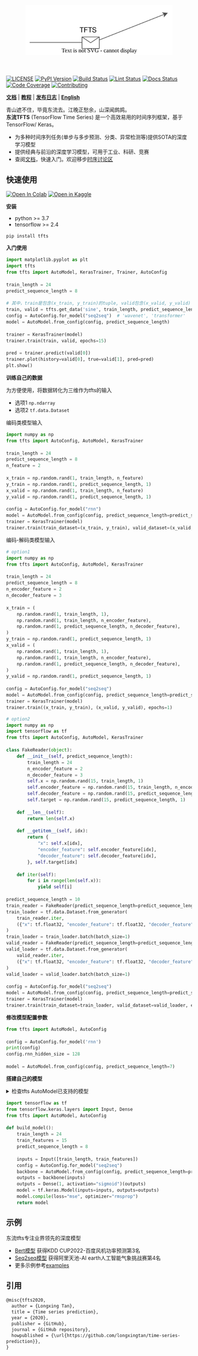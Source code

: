 [license-image]: https://img.shields.io/badge/License-MIT-blue.svg
[license-url]: https://opensource.org/licenses/MIT
[pypi-image]: https://badge.fury.io/py/tfts.svg
[pypi-url]: https://pypi.python.org/pypi/tfts
[pepy-image]: https://pepy.tech/badge/tfts/month
[pepy-url]: https://pepy.tech/project/tfts
[build-image]: https://github.com/LongxingTan/Time-series-prediction/actions/workflows/test.yml/badge.svg?branch=master
[build-url]: https://github.com/LongxingTan/Time-series-prediction/actions/workflows/test.yml?query=branch%3Amaster
[lint-image]: https://github.com/LongxingTan/Time-series-prediction/actions/workflows/lint.yml/badge.svg
[lint-url]: https://github.com/LongxingTan/Time-series-prediction/actions/workflows/lint.yml
[docs-image]: https://readthedocs.org/projects/time-series-prediction/badge/?version=latest
[docs-url]: https://time-series-prediction.readthedocs.io/en/latest/?version=latest
[coverage-image]: https://codecov.io/gh/longxingtan/Time-series-prediction/branch/master/graph/badge.svg
[coverage-url]: https://codecov.io/github/longxingtan/Time-series-prediction?branch=master
[contributing-image]: https://img.shields.io/badge/contributions-welcome-brightgreen.svg?style=flat
[contributing-url]: https://github.com/longxingtan/Time-series-prediction/blob/master/CONTRIBUTING.md
[codeql-image]: https://github.com/longxingtan/Time-series-prediction/actions/workflows/codeql-analysis.yml/badge.svg
[codeql-url]: https://github.com/longxingtan/Time-series-prediction/actions/workflows/codeql-analysis.yml

<h1 align="center">
<img src="./docs/source/_static/logo.svg" width="400" align=center/>
</h1><br>

[![LICENSE][license-image]][license-url]
[![PyPI Version][pypi-image]][pypi-url]
[![Build Status][build-image]][build-url]
[![Lint Status][lint-image]][lint-url]
[![Docs Status][docs-image]][docs-url]
[![Code Coverage][coverage-image]][coverage-url]
[![Contributing][contributing-image]][contributing-url]

**[文档](https://time-series-prediction.readthedocs.io)** | **[教程](https://time-series-prediction.readthedocs.io/en/latest/tutorials.html)** | **[发布日志](https://time-series-prediction.readthedocs.io/en/latest/CHANGELOG.html)** | **[English](https://github.com/LongxingTan/Time-series-prediction/blob/master/README.md)**

青山遮不住，毕竟东流去。江晚正愁余，山深闻鹧鸪。<br>
**东流TFTS** (TensorFlow Time Series) 是一个高效易用的时间序列框架，基于TensorFlow/ Keras。

- 为多种时间序列任务(单步与多步预测、分类、异常检测等)提供SOTA的深度学习模型
- 提供经典与前沿的深度学习模型，可用于工业、科研、竞赛
- 查阅[文档](https://time-series-prediction.readthedocs.io)，快速入门。欢迎移步[时序讨论区](https://github.com/LongxingTan/Time-series-prediction/discussions)


## 快速使用

[![Open In Colab](https://colab.research.google.com/assets/colab-badge.svg)](https://colab.research.google.com/drive/1LHdbrXmQGBSQuNTsbbM5-lAk5WENWF-Q?usp=sharing)
[![Open in Kaggle](https://kaggle.com/static/images/open-in-kaggle.svg)](https://www.kaggle.com/code/tanlongxing/tensorflow-time-series-starter-tfts/notebook)

**安装**

- python >= 3.7
- tensorflow >= 2.4

```shell
pip install tfts
```

**入门使用**

```python
import matplotlib.pyplot as plt
import tfts
from tfts import AutoModel, KerasTrainer, Trainer, AutoConfig

train_length = 24
predict_sequence_length = 8

# 其中，train是包含(x_train, y_train)的tuple, valid包含(x_valid, y_valid)
train, valid = tfts.get_data('sine', train_length, predict_sequence_length, test_size=0.2)
config = AutoConfig.for_model("seq2seq")  # 'wavenet', 'transformer'
model = AutoModel.from_config(config, predict_sequence_length)

trainer = KerasTrainer(model)
trainer.train(train, valid, epochs=15)

pred = trainer.predict(valid[0])
trainer.plot(history=valid[0], true=valid[1], pred=pred)
plt.show()
```

**训练自己的数据**

为方便使用，将数据转化为三维作为tfts的输入
- 选项1 `np.ndarray`
- 选项2 `tf.data.Dataset`

编码类模型输入

```python
import numpy as np
from tfts import AutoConfig, AutoModel, KerasTrainer

train_length = 24
predict_sequence_length = 8
n_feature = 2

x_train = np.random.rand(1, train_length, n_feature)
y_train = np.random.rand(1, predict_sequence_length, 1)
x_valid = np.random.rand(1, train_length, n_feature)
y_valid = np.random.rand(1, predict_sequence_length, 1)

config = AutoConfig.for_model("rnn")
model = AutoModel.from_config(config, predict_sequence_length=predict_sequence_length)
trainer = KerasTrainer(model)
trainer.train(train_dataset=(x_train, y_train), valid_dataset=(x_valid, y_valid), epochs=1)
```

编码-解码类模型输入

```python
# option1
import numpy as np
from tfts import AutoConfig, AutoModel, KerasTrainer

train_length = 24
predict_sequence_length = 8
n_encoder_feature = 2
n_decoder_feature = 3

x_train = (
    np.random.rand(1, train_length, 1),
    np.random.rand(1, train_length, n_encoder_feature),
    np.random.rand(1, predict_sequence_length, n_decoder_feature),
)
y_train = np.random.rand(1, predict_sequence_length, 1)
x_valid = (
    np.random.rand(1, train_length, 1),
    np.random.rand(1, train_length, n_encoder_feature),
    np.random.rand(1, predict_sequence_length, n_decoder_feature),
)
y_valid = np.random.rand(1, predict_sequence_length, 1)

config = AutoConfig.for_model("seq2seq")
model = AutoModel.from_config(config, predict_sequence_length=predict_sequence_length)
trainer = KerasTrainer(model)
trainer.train((x_train, y_train), (x_valid, y_valid), epochs=1)
```

```python
# option2
import numpy as np
import tensorflow as tf
from tfts import AutoConfig, AutoModel, KerasTrainer

class FakeReader(object):
    def __init__(self, predict_sequence_length):
        train_length = 24
        n_encoder_feature = 2
        n_decoder_feature = 3
        self.x = np.random.rand(15, train_length, 1)
        self.encoder_feature = np.random.rand(15, train_length, n_encoder_feature)
        self.decoder_feature = np.random.rand(15, predict_sequence_length, n_decoder_feature)
        self.target = np.random.rand(15, predict_sequence_length, 1)

    def __len__(self):
        return len(self.x)

    def __getitem__(self, idx):
        return {
            "x": self.x[idx],
            "encoder_feature": self.encoder_feature[idx],
            "decoder_feature": self.decoder_feature[idx],
        }, self.target[idx]

    def iter(self):
        for i in range(len(self.x)):
            yield self[i]

predict_sequence_length = 10
train_reader = FakeReader(predict_sequence_length=predict_sequence_length)
train_loader = tf.data.Dataset.from_generator(
    train_reader.iter,
    ({"x": tf.float32, "encoder_feature": tf.float32, "decoder_feature": tf.float32}, tf.float32),
)
train_loader = train_loader.batch(batch_size=1)
valid_reader = FakeReader(predict_sequence_length=predict_sequence_length)
valid_loader = tf.data.Dataset.from_generator(
    valid_reader.iter,
    ({"x": tf.float32, "encoder_feature": tf.float32, "decoder_feature": tf.float32}, tf.float32),
)
valid_loader = valid_loader.batch(batch_size=1)

config = AutoConfig.for_model("seq2seq")
model = AutoModel.from_config(config, predict_sequence_length=predict_sequence_length)
trainer = KerasTrainer(model)
trainer.train(train_dataset=train_loader, valid_dataset=valid_loader, epochs=1)
```

**修改模型配置参数**

```python
from tfts import AutoModel, AutoConfig

config = AutoConfig.for_model('rnn')
print(config)
config.rnn_hidden_size = 128

model = AutoModel.from_config(config, predict_sequence_length=7)
```

**搭建自己的模型**

<details><summary> 检查tfts AutoModel已支持的模型 </summary>

- rnn
- tcn
- bert
- nbeats
- seq2seq
- wavenet
- transformer
- informer
- dlinear

</details>

```python
import tensorflow as tf
from tensorflow.keras.layers import Input, Dense
from tfts import AutoModel, AutoConfig

def build_model():
    train_length = 24
    train_features = 15
    predict_sequence_length = 8

    inputs = Input([train_length, train_features])
    config = AutoConfig.for_model("seq2seq")
    backbone = AutoModel.from_config(config, predict_sequence_length=predict_sequence_length)
    outputs = backbone(inputs)
    outputs = Dense(1, activation="sigmoid")(outputs)
    model = tf.keras.Model(inputs=inputs, outputs=outputs)
    model.compile(loss="mse", optimizer="rmsprop")
    return model
```


## 示例

东流tfts专注业界领先的深度模型

- [Bert模型](https://github.com/LongxingTan/KDDCup2022-Baidu) 获得KDD CUP2022-百度风机功率预测第3名
- [Seq2seq模型](https://github.com/LongxingTan/Data-competitions/tree/master/tianchi-enso-prediction) 获得阿里天池-AI earth人工智能气象挑战赛第4名
- 更多示例参考[examples](./examples)

<!-- - [RNN]()
- [DeepAR]()
- [TCN]()
- [WaveNet]()
- [Transformer]()
- [Informer]()
- [AutoFormer]()

### 更多应用

- [时序预测](./examples/run_prediction_simple.py)
- [时序分类](./examples/run_classification.py)
- [异常检测](./examples/run_anomaly.py)
- [Uncertainty prediction](examples/run_uncertainty.py)
- [optuna调参](./examples/run_optuna_tune.py)
- [多gpu与tpu加速训练](./examples)
- [tf-serving部署](./examples) -->


## 引用

```
@misc{tfts2020,
  author = {Longxing Tan},
  title = {Time series prediction},
  year = {2020},
  publisher = {GitHub},
  journal = {GitHub repository},
  howpublished = {\url{https://github.com/longxingtan/time-series-prediction}},
}
```
